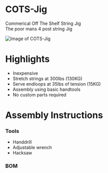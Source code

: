 # COTS-Jig
Commerical Off The Shelf String Jig\
The poor mans 4 post string Jig

![Image of COTS-Jig](http://vorondesign.com/images/voron0.2_bg.jpg)


# Highlights
 - Inexpensive
 - Stretch strings at 300lbs (130KG)
 - Serve endloops at 35lbs of tension (15KG)
 - Assembly using basic handtools
 - No custom parts required

# Assembly Instructions 

### Tools
 - Handdrill
 - Adjustable wrench
 - Hacksaw

### BOM



